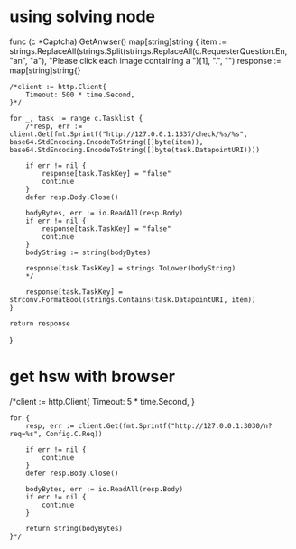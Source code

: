 # using solving node

func (c *Captcha) GetAnwser() map[string]string {
	item := strings.ReplaceAll(strings.Split(strings.ReplaceAll(c.RequesterQuestion.En, "an", "a"), "Please click each image containing a ")[1], ".", "")
	response := map[string]string{}

	/*client := http.Client{
		Timeout: 500 * time.Second,
	}*/

	for _, task := range c.Tasklist {
		/*resp, err := client.Get(fmt.Sprintf("http://127.0.0.1:1337/check/%s/%s", base64.StdEncoding.EncodeToString([]byte(item)), base64.StdEncoding.EncodeToString([]byte(task.DatapointURI))))

		if err != nil {
			response[task.TaskKey] = "false"
			continue
		}
		defer resp.Body.Close()

		bodyBytes, err := io.ReadAll(resp.Body)
		if err != nil {
			response[task.TaskKey] = "false"
			continue
		}
		bodyString := string(bodyBytes)

		response[task.TaskKey] = strings.ToLower(bodyString)
		*/

		response[task.TaskKey] = strconv.FormatBool(strings.Contains(task.DatapointURI, item))
	}

	return response
}

# get hsw with browser
/*client := http.Client{
		Timeout: 5 * time.Second,
	}

	for {
		resp, err := client.Get(fmt.Sprintf("http://127.0.0.1:3030/n?req=%s", Config.C.Req))

		if err != nil {
			continue
		}
		defer resp.Body.Close()

		bodyBytes, err := io.ReadAll(resp.Body)
		if err != nil {
			continue
		}

		return string(bodyBytes)
	}*/